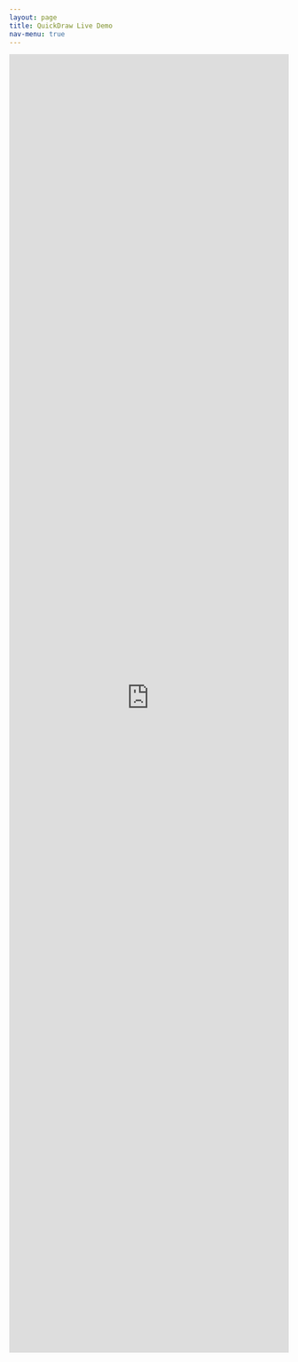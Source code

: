 ```yaml
---
layout: page
title: QuickDraw Live Demo
nav-menu: true
---
```


<div id="main" class="alt">


<section id="one">
<div class="inner">
    <iframe src="https://quickdraw-10-classification.herokuapp.com/" name="frame2" frameborder="0" scrolling="auto" onload="" allowtransparency="True" width="100%" height="60%"></iframe>


</div>
</section>
</div>

